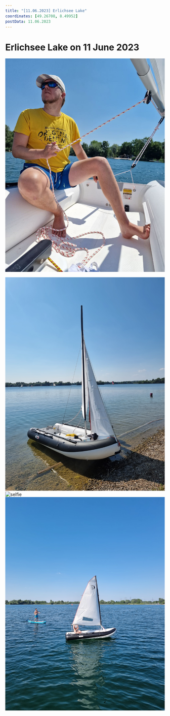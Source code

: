 ```yaml
---
title: "[11.06.2023] Erlichsee Lake"
coordinates: [49.26708, 8.49952]
postData: 11.06.2023
---
```

# Erlichsee Lake on 11 June 2023

![me](../img/trips/2023-06-11-me.jpg)

![boat](../img/trips/2023-06-11-boat.jpg)
![selfie](../img/trips/2023-06-11-selfie.jpg)
![sailing](../img/trips/2023-06-11-sailing.jpg)

